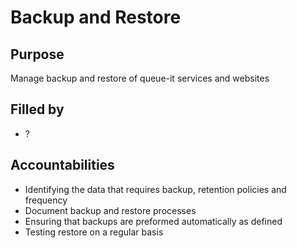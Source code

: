 # Backup and Restore

## Purpose
Manage backup and restore of queue-it services and websites

## Filled by
- ?

## Accountabilities
- Identifying the data that requires backup, retention policies and frequency
- Document backup and restore processes
- Ensuring that backups are preformed automatically as defined
- Testing restore on a regular basis
